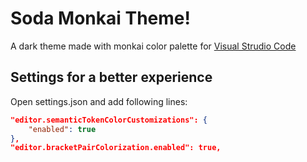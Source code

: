 # Soda Monkai Theme!

A dark theme made with monkai color palette for [Visual Strudio Code](https://code.visualstudio.com/)

## Settings for a better experience

Open settings.json and add following lines:

```JSON
"editor.semanticTokenColorCustomizations": {
    "enabled": true
},
"editor.bracketPairColorization.enabled": true,

```